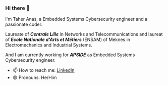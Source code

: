 ### Hi there 👋

I'm Taher Anas, a Embedded Systems Cybersecurity engineer and a passionate coder.

Laureate of ***Centrale Lille*** in Networks and Telecommunications and laureat of ***Ecole Nationale d'Arts et Métiers*** (ENSAM) of Meknes in Electromechanics and Industrial Systems.


And I am currently working for ***APSIDE*** as Embedded Systems Cybersecurity engineer.

- 📫 How to reach me: [LinkedIn](https://www.linkedin.com/in/anas-taher/)
- 😄 Pronouns: He/Him
<!--
**AnasTaherGit/AnasTaherGit** is a ✨ _special_ ✨ repository because its `README.md` (this file) appears on your GitHub profile.

Here are some ideas to get you started:

- 🔭 I’m currently working on ...
- 🌱 I’m currently learning ...
- 👯 I’m looking to collaborate on ...
- 🤔 I’m looking for help with ...
- 💬 Ask me about ...
- 📫 How to reach me: ...
- 😄 Pronouns: ...
- ⚡ Fun fact: ...
-->
